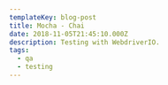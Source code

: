 ```yaml
---
templateKey: blog-post
title: Mocha - Chai
date: 2018-11-05T21:45:10.000Z
description: Testing with WebdriverIO.
tags:
  - qa
  - testing
---
```

